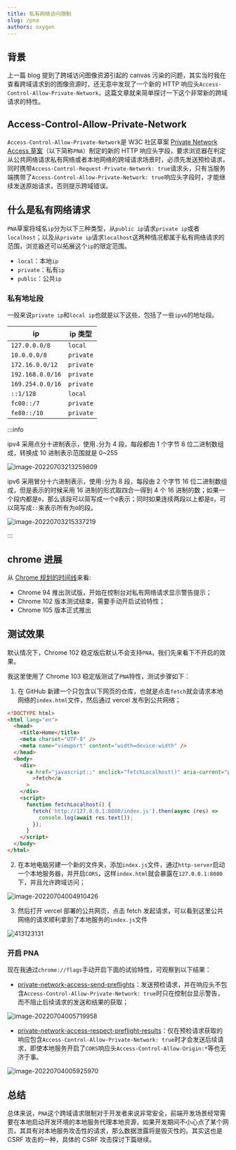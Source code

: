```yaml
---
title: 私有网络访问限制
slug: /pna
authors: oxygen
---
```


## 背景

上一篇 blog 提到了跨域访问图像资源引起的 canvas 污染的问题，其实当时我在查看跨域请求到的图像资源时，还无意中发现了一个新的 HTTP 响应头`Access-Control-Allow-Private-Network`，这篇文章就来简单探讨一下这个非常新的跨域请求的特性。

<!--truncate-->

## Access-Control-Allow-Private-Network

`Access-Control-Allow-Private-Network`是 W3C 社区草案 [Private Network Access 草案](https://wicg.github.io/private-network-access/)（以下简称`PNA`）制定的新的 HTTP 响应头字段，要求浏览器在判定从公共网络请求私有网络或者本地网络的跨域请求场景时，必须先发送预检请求，同时携带`Access-Control-Request-Private-Network: true`请求头，只有当服务端携带了`Access-Control-Allow-Private-Network: true`响应头字段时，才能继续发送原始请求，否则提示跨域错误。

## 什么是私有网络请求

`PNA`草案将域名`ip`分为以下三种类型，从`public ip`请求`private ip`或者`localhost`；以及从`private ip`请求`localhost`这两种情况都属于私有网络请求的范围，浏览器还可以拓展这个`ip`的限定范围。

- `local`：本地`ip`
- `private`：私有`ip`
- `public`：公共`ip`

### 私有地址段

一般来说`private ip`和`local ip`也就是以下这些，包括了一些`ipv6`的地址段。

| ip               | ip 类型   |
| ---------------- | --------- |
| `127.0.0.0/8`    | `local`   |
| `10.0.0.0/8`     | `private` |
| `172.16.0.0/12`  | `private` |
| `192.168.0.0/16` | `private` |
| `169.254.0.0/16` | `private` |
| `::1/128`        | `local`   |
| `fc00::/7`       | `private` |
| `fe80::/10`      | `private` |

:::info

ipv4 采用点分十进制表示，使用`.`分为 4 段，每段都由 1 个字节 8 位二进制数组成，转换成 10 进制表示范围就是 0~255

![image-20220703213259809](../public/images/image-20220703213259809.png)

ipv6 采用冒分十六进制表示，使用`:`分为 8 段，每段由 2 个字节 16 位二进制数组成，但是表示的时候采用 16 进制的形式取四合一得到 4 个 16 进制的数；如果一个段内都是`0`，那么该段可以简写成一个`0`表示；同时如果连续两段以上都是`0`，可以简写成`::`来表示所有为`0`的段。

![image-20220703215337219](../public/images/image-20220703215337219.png)

:::

## chrome 进展

从 [Chrome 规划的时间线](https://developer.chrome.com/blog/private-network-access-update/#timeline)来看:

- Chrome 94 推出测试版，开始在控制台对私有网络请求显示警告提示；
- Chrome 102 版本测试结束，需要手动开启试验特性；
- Chrome 105 版本正式推出

## 测试效果

默认情况下，Chrome 102 稳定版后默认不会支持`PNA`，我们先来看下不开启的效果。

我这里使用了 Chrome 103 稳定版测试了`PNA`特性，测试步骤如下：

1. 在 GitHub 新建一个只包含以下网页的仓库，也就是点击`fetch`就会请求本地网络的`index.html`文件，然后通过 vercel 发布到公共网络；

```html
<!DOCTYPE html>
<html lang="en">
  <head>
    <title>Home</title>
    <meta charset="UTF-8" />
    <meta name="viewport" content="width=device-width" />
  </head>
  <body>
    <div>
      <a href="javascript:;" onclick="fetchLocalhost()" aria-current="page"
        >fetch</a
      >
    </div>
    <script>
      function fetchLocalhost() {
        fetch('http://127.0.0.1:8080/index.js').then(async (res) => 				{
          console.log(await res.text());
        });
      }
    </script>
  </body>
</html>
```

2. 在本地电脑另建一个新的文件夹，添加`index.js`文件，通过`http-server`启动一个本地服务器，并开启`CORS`，这样`index.html`就会暴露在`127.0.0.1:8080`下，并且允许跨域访问；

![image-20220704004910426](../public/images/image-20220704004910426.png)

3. 然后打开 vercel 部署的公共网页，点击 fetch 发起请求，可以看到这里公共网络的请求顺利拿到了本地服务的`index.js`文件

![413123131](../public/images/413123131.gif)

### 开启 PNA

现在我通过`chrome://flags`手动开启下面的试验特性，可观察到以下结果：

-  [private-network-access-send-preflights](chrome://flags/#private-network-access-send-preflights)：发送预检请求，并在响应头不包含`Access-Control-Allow-Private-Network: true`时只在控制台显示警告，而不阻止后续请求的发送和结果的获取；

![image-20220704005719958](../public/images/image-20220704005719958.png)

- [private-network-access-respect-preflight-results](chrome://flags/#private-network-access-respect-preflight-results)：仅在预检请求获取的响应包含`Access-Control-Allow-Private-Network: true`时才会发送后续请求，即使本地服务开启了`CORS`响应头`Access-Control-Allow-Origin:*`等也无济于事。

![image-20220704005925970](../public/images/image-20220704005925970.png)

## 总结

总体来说，`PNA`这个跨域请求限制对于开发者来说非常安全，前端开发场景经常需要在本地启动开发环境的本地服务代理本地资源，如果开发期间不小心点了某个网页，其具有对本地服务攻击性的请求，那么数据泄露将是毁灭性的。其实这也是 CSRF 攻击的一种，具体的 CSRF 攻击探讨下篇继续。





